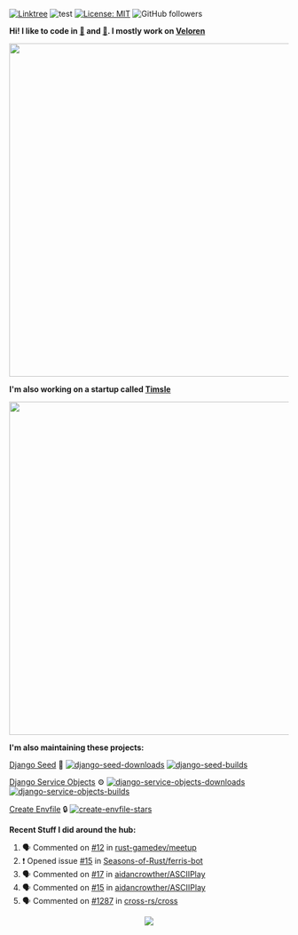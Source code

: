 [![Linktree](https://img.shields.io/badge/linktree-1de9b6?style=for-the-badge&logo=linktree&logoColor=white)](https://linktr.ee/angelonfira)
![test](https://hits.seeyoufarm.com/api/count/incr/badge.svg?url=https://github.com/AngelOnFira)
[![License: MIT](https://img.shields.io/badge/License-MIT-yellow.svg)](https://opensource.org/licenses/MIT)
![GitHub followers](https://img.shields.io/github/followers/angelonfira?style=social)

**Hi! I like to code in [:crab:](https://www.rust-lang.org/) and [:snake:](https://www.python.org/). I mostly work on [Veloren](https://veloren.net)**

<p align="center">
  <img width="600" src="https://media.discordapp.net/attachments/444005079410802699/730566298073038949/rsz_5f0656b6aa176.png">
</p>

**I'm also working on a startup called [Timsle](https://timsle.com)**

<p align="center">
  <img width="600" src="https://media.discordapp.net/attachments/444005079410802699/730566842674053130/rsz_5f0657242abb4.png">
</p>

**I'm also maintaining these projects:**

[Django Seed](https://github.com/Brobin/django-seed)
:seedling:
[![django-seed-downloads](https://pepy.tech/badge/django-seed)](https://pepy.tech/project/django-seed)
[![django-seed-builds](https://github.com/Brobin/django-seed/workflows/Test/badge.svg)](https://github.com/Brobin/django-seed)

[Django Service Objects](https://github.com/mixxorz/django-service-objects)
:gear:
[![django-service-objects-downloads](https://pepy.tech/badge/django-service-objects)](https://pepy.tech/project/django-service-objects)
[![django-service-objects-builds](https://github.com/mixxorz/django-service-objects/actions/workflows/test.yml/badge.svg)](https://github.com/mixxorz/django-service-objects/actions/workflows/test.yml)

[Create Envfile](https://github.com/SpicyPizza/create-envfile)
:lock:
[![create-envfile-stars](https://img.shields.io/github/stars/SpicyPizza/create-envfile?style=social)](https://github.com/SpicyPizza/create-envfile)

**Recent Stuff I did around the hub:**

<!--START_SECTION:activity-->
1. 🗣 Commented on [#12](https://github.com/rust-gamedev/meetup/issues/12#issuecomment-1756036217) in [rust-gamedev/meetup](https://github.com/rust-gamedev/meetup)
2. ❗ Opened issue [#15](https://github.com/Seasons-of-Rust/ferris-bot/issues/15) in [Seasons-of-Rust/ferris-bot](https://github.com/Seasons-of-Rust/ferris-bot)
3. 🗣 Commented on [#17](https://github.com/aidancrowther/ASCIIPlay/pull/17#issuecomment-1750842641) in [aidancrowther/ASCIIPlay](https://github.com/aidancrowther/ASCIIPlay)
4. 🗣 Commented on [#15](https://github.com/aidancrowther/ASCIIPlay/issues/15#issuecomment-1749204262) in [aidancrowther/ASCIIPlay](https://github.com/aidancrowther/ASCIIPlay)
5. 🗣 Commented on [#1287](https://github.com/cross-rs/cross/issues/1287#issuecomment-1749161903) in [cross-rs/cross](https://github.com/cross-rs/cross)
<!--END_SECTION:activity-->

<p align="center">
  <img src="https://github-profile-trophy.vercel.app/?username=angelonfira&column=4&theme=nord&margin-w=15&margin-h=15">
</p>
